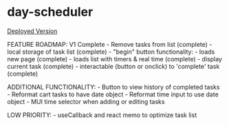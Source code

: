 # day-scheduler
[Deployed Version](https://www.dayscheduler.ca)

FEATURE ROADMAP: V1 Complete
    - Remove tasks from list (complete)
    - local storage of task list (complete)
    - "begin" button functionality: 
        - loads new page (complete)
        - loads list with timers & real time (complete)
        - display current task (complete)
        - interactable (button or onclick) to 'complete' task (complete)

ADDITIONAL FUNCTIONALITY:
    - Button to view history of completed tasks
        - Reformat cart tasks to have date object
        - Reformat time input to use date object
    - MUI time selector when adding or editing tasks

LOW PRIORITY:
    - useCallback and react memo to optimize task list
